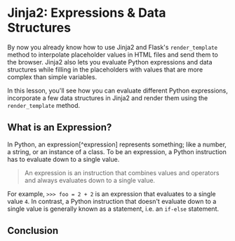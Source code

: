 # Jinja2: Expressions & Data Structures

By now you already know how to use Jinja2 and Flask's `render_template` method to interpolate placeholder values in HTML files and send them to the browser. Jinja2 also lets you evaluate Python expressions and data structures while filling in the placeholders with values that are more complex than simple variables.

In this lesson, you'll see how you can evaluate different Python expressions, incorporate a few data structures in Jinja2 and render them using the `render_template` method.

## What is an Expression?

In Python, an expression[^expression] represents something; like a number, a string, or an instance of a class. To be an expression, a Python instruction has to evaluate down to a single value.

> An expression is an instruction that combines values and operators and always evaluates down to a single value.

For example, `>>> foo = 2 + 2` is an expression that evaluates to a single value `4`. In contrast, a Python instruction that doesn't evaluate down to a single value is generally known as a statement, i.e. an `if-else` statement.


## Conclusion


[^expressions]: [What is an expression in Python?](https://stackoverflow.com/a/30114220/8963300)
